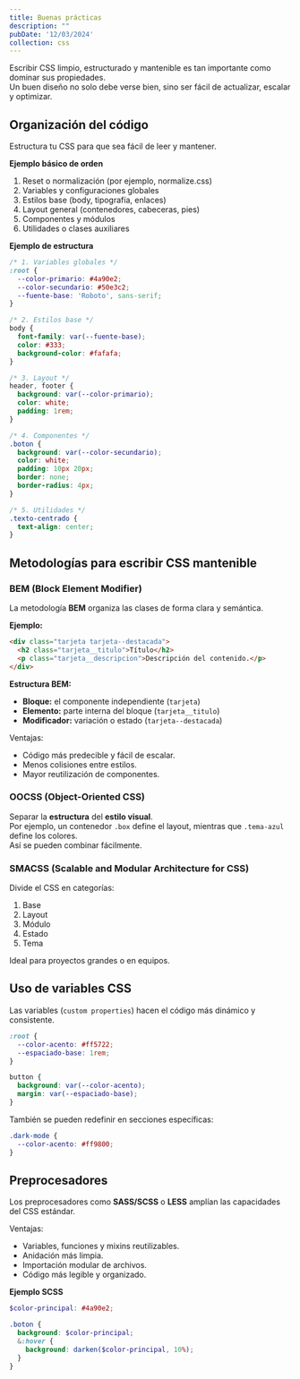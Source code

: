 ```yaml
---
title: Buenas prácticas
description: ""
pubDate: '12/03/2024'
collection: css
---
```


Escribir CSS limpio, estructurado y mantenible es tan importante como dominar sus propiedades.  
Un buen diseño no solo debe verse bien, sino ser fácil de actualizar, escalar y optimizar.

## Organización del código

Estructura tu CSS para que sea fácil de leer y mantener.

**Ejemplo básico de orden**
1. Reset o normalización (por ejemplo, normalize.css)
2. Variables y configuraciones globales
3. Estilos base (body, tipografía, enlaces)
4. Layout general (contenedores, cabeceras, pies)
5. Componentes y módulos
6. Utilidades o clases auxiliares

**Ejemplo de estructura**
```css
/* 1. Variables globales */
:root {
  --color-primario: #4a90e2;
  --color-secundario: #50e3c2;
  --fuente-base: 'Roboto', sans-serif;
}

/* 2. Estilos base */
body {
  font-family: var(--fuente-base);
  color: #333;
  background-color: #fafafa;
}

/* 3. Layout */
header, footer {
  background: var(--color-primario);
  color: white;
  padding: 1rem;
}

/* 4. Componentes */
.boton {
  background: var(--color-secundario);
  color: white;
  padding: 10px 20px;
  border: none;
  border-radius: 4px;
}

/* 5. Utilidades */
.texto-centrado {
  text-align: center;
}
```

## Metodologías para escribir CSS mantenible

### BEM (Block Element Modifier)

La metodología **BEM** organiza las clases de forma clara y semántica.

**Ejemplo:**
```html
<div class="tarjeta tarjeta--destacada">
  <h2 class="tarjeta__titulo">Título</h2>
  <p class="tarjeta__descripcion">Descripción del contenido.</p>
</div>
```

**Estructura BEM:**
- **Bloque:** el componente independiente (`tarjeta`)
- **Elemento:** parte interna del bloque (`tarjeta__titulo`)
- **Modificador:** variación o estado (`tarjeta--destacada`)

Ventajas:
- Código más predecible y fácil de escalar.
- Menos colisiones entre estilos.
- Mayor reutilización de componentes.

### OOCSS (Object-Oriented CSS)

Separar la **estructura** del **estilo visual**.  
Por ejemplo, un contenedor `.box` define el layout, mientras que `.tema-azul` define los colores.  
Así se pueden combinar fácilmente.

### SMACSS (Scalable and Modular Architecture for CSS)

Divide el CSS en categorías:
1. Base  
2. Layout  
3. Módulo  
4. Estado  
5. Tema  

Ideal para proyectos grandes o en equipos.

## Uso de variables CSS

Las variables (`custom properties`) hacen el código más dinámico y consistente.

```css
:root {
  --color-acento: #ff5722;
  --espaciado-base: 1rem;
}

button {
  background: var(--color-acento);
  margin: var(--espaciado-base);
}
```

También se pueden redefinir en secciones específicas:

```css
.dark-mode {
  --color-acento: #ff9800;
}
```

## Preprocesadores

Los preprocesadores como **SASS/SCSS** o **LESS** amplían las capacidades del CSS estándar.

Ventajas:
- Variables, funciones y mixins reutilizables.
- Anidación más limpia.
- Importación modular de archivos.
- Código más legible y organizado.

**Ejemplo SCSS**
```scss
$color-principal: #4a90e2;

.boton {
  background: $color-principal;
  &:hover {
    background: darken($color-principal, 10%);
  }
}
```